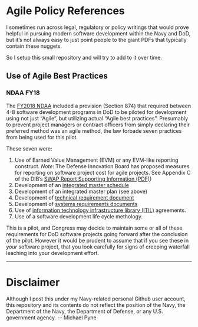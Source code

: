 # Agile Policy References

I sometimes run across legal, regulatory or policy writings that would prove
helpful in pursuing modern software development within the Navy and DoD, but
it’s not always easy to just point people to the giant PDFs that typically
contain these nuggets.

So I setup this small repository and will try to add to it over time.

## Use of Agile Best Practices

### NDAA FY18

The [FY2018
NDAA](https://www.congress.gov/115/bills/hr2810/BILLS-115hr2810enr.pdf)
included a provision (Section 874) that required between 4-8 software
development programs in DoD to be piloted for development using not just
“Agile”, but utilizing actual “Agile best practices”. Presumably to prevent
project managers or contract officers from simply declaring their preferred
method was an agile method, the law forbade seven practices from being used for
this pilot.

These seven were:

1. Use of Earned Value Management (EVM) or any EVM-like reporting construct.
    *Note*: The Defense Innovation Board has proposed measures for reporting on
    software project cost for agile projects. See Appendix C of the DIB’s [SWAP
    Report Supporting Information
    (PDF)](https://media.defense.gov/2019/Mar/26/2002105908/-1/-1/0/SWAP.REPORT_SUPPLEMENTARY.DOCS.3.21.19.PDF))
2. Development of an [integrated master schedule](https://en.wikipedia.org/wiki/Integrated_master_plan)
3. Development of an integrated master plan (see above)
4. Development of [technical requirement document](http://acqnotes.com/acqnote/tasks/technical-requirements-document-trd)
5. Development of [systems requirements documents](http://acqnotes.com/acqnote/careerfields/system-requirements-document)
6. Use of [information technology infrastructure library (ITIL)](https://en.wikipedia.org/wiki/ITIL) agreements.
7. Use of a software development life cycle methology.

This is a pilot, and Congress may decide to maintain some or all of these
requirements for DoD software projects going forward after the conclusion of
the pilot. However it would be prudent to assume that if you see these in
*your* software project, that you look carefully for signs of creeping
waterfall leaching into your development effort.

---

# Disclaimer

Although I post this under my Navy-related personal Github user account, this
repository and its contents do not reflect the position of the Navy, the
Department of the Navy, the Department of Defense, or any U.S. government
agency.  -- Michael Pyne
